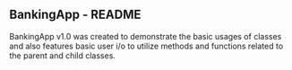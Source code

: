 BankingApp - README
-------------------

BankingApp v1.0 was created to demonstrate the basic usages of classes and also features basic user i/o to utilize methods and functions related to the parent and child classes.
